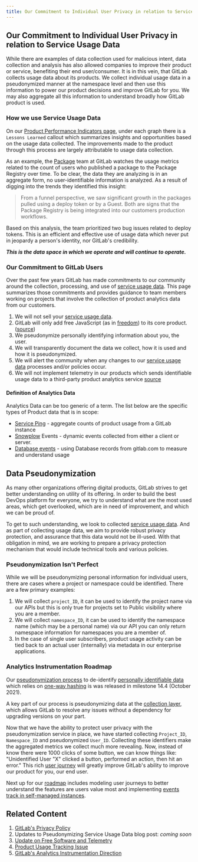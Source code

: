 ```yaml
---
title: Our Commitment to Individual User Privacy in relation to Service Usage Data
---
```


## Our Commitment to Individual User Privacy in relation to Service Usage Data

While there are examples of data collection used for malicious intent, data collection and analysis has also allowed companies to improve their product or service, benefiting their end user/consumer. It is in this vein, that GitLab collects usage data about its products. We collect individual usage data in a pseudonymized manner at the namespace level and then use this information to power our product decisions and improve GitLab for you. We may also aggregate all this information to understand broadly how GitLab product is used.

### How we use Service Usage Data

On our [Product Performance Indicators page](https://internal.gitlab.com/handbook/company/performance-indicators/product/), under each graph there is a `Lessons Learned` callout which summarizes insights and opportunities based on the usage data collected. The improvements made to the product through this process are largely attributable to usage data collection.

As an example, the [Package](/handbook/product/categories/#package-stage) team at GitLab watches the usage metrics related to the count of users who published a package to the Package Registry over time. To be clear, the data they are analyzing is in an aggregate form, no user-identifiable information is analyzed. As a result of digging into the trends they identified this insight:

>From a funnel perspective, we saw significant growth in the packages pulled using a deploy token or by a Guest. Both are signs that the Package Registry is being integrated into our customers production workflows.

Based on this analysis, the team prioritized two bug issues related to deploy tokens. This is an efficient and effective use of usage data which never put in jeopardy a person's identity, nor GitLab's credibility.

***This is the data space in which we operate and will continue to operate.***

### Our Commitment to GitLab Users

Over the past few years GitLab has made commitments to our community around the collection, processing, and use of [service usage data](/handbook/legal/privacy/customer-product-usage-information/). This page summarizes those commitments and provides guidance to team members working on projects that involve the collection of product analytics data from our customers.

1. We will not sell your [service usage data](/handbook/product/.md).
1. GitLab will only add free JavaScript (as in [freedom](https://www.gnu.org/philosophy/free-sw.html)) to its core product. ([source](https://mikegerwitz.com/2016/01/google-analytics-removed-from-gitlabcom-instance))
1. We pseudonymize personally identifying information about you, the user.
1. We will transparently document the data we collect, how it is used and how it is pseudonymized.
1. We will alert the community when any changes to our [service usage data](/handbook/product/.md) processes and/or policies occur.
1. We will not implement telemetry in our products which sends identifiable usage data to a third-party product analytics service [source](https://about.gitlab.com/blog/2019/10/10/update-free-software-and-telemetry/)

#### Definition of Analytics Data

Analytics Data can be too generic of a term. The list below are the specific types of Product data that is in scope:

- [Service Ping](/handbook/product/product-processes/analytics-instrumentation-guide/#service-ping) - aggregate counts of product usage from a GitLab instance
- [Snowplow](https://snowplowanalytics.com/) Events - dynamic events collected from either a client or server.
- [Database events](/handbook/product/product-processes/analytics-instrumentation-guide/#database-import) - using Database records from gitlab.com to measure and understand usage

## Data Pseudonymization

As many other organizations offering digital products, GitLab strives to get better understanding on utility of its offering. In order to build the best DevOps platform for everyone, we try to understand what are the most used areas, which get overlooked, which are in need of improvement, and which we can be proud of.

To get to such understanding, we look to collected [service usage data](/handbook/legal/privacy/customer-product-usage-information/). And as part of collecting usage data, we aim to provide robust privacy protection, and assurance that this data would not be ill-used. With that obligation in mind, we are working to prepare a privacy protection mechanism that would include technical tools and various policies.

### Pseudonymization Isn't Perfect

While we will be pseudonymizing personal information for individual users, there are cases where a project or namespace could be identified. There are a few primary examples:

1. We will collect `project_ID`, it can be used to identify the project name via our APIs but this is only true for projects set to Public visibility where you are a member.
1. We will collect `namespace_ID`, it can be used to identify the namespace name (which may be a personal name) via our API you can only return namespace information for namespaces you are a member of.
1. In the case of single user subscribers, product usage activity can be tied back to an actual user (internally) via metadata in our enterprise applications.

### Analytics Instrumentation Roadmap

Our [pseudonymization process](https://gitlab.com/groups/gitlab-org/-/epics/6309#proposed-solution) to de-identify [personally identifiable data](https://gitlab.com/gitlab-org/gitlab/-/issues/336779#considered-data-for-pseudonymization) which relies on [one-way hashing](https://gitlab.com/groups/gitlab-org/-/epics/6309#one-way-hashing) is was released in milestone 14.4 (October 2021).

A key part of our process is pseudonymizing data at the [collection layer](https://gitlab.com/groups/gitlab-org/-/epics/6309#hashing-on-the-collector-layer), which allows GitLab to resolve any issues without a dependency for upgrading versions on your part.

Now that we have the ability to protect user privacy with the pseudonymization service in place, we have started collecting `Project_ID`, `Namespace_ID` and pseudonymized `User_ID`. Collecting these identifiers make the aggregated metrics we collect much more revealing. Now, instead of know there were 1000 clicks of some button, we can know things like: "Unidentified User "X" clicked a button, performed an action, then hit an error." This rich [user journey](/handbook/product/product-processes/analytics-instrumentation-guide/#example-user-journey) will greatly improve GitLab's ability to improve our product for you, our end user.

Next up for our [roadmap](https://about.gitlab.com/direction/analytics/analytics-instrumentation/) includes modeling user journeys to better understand the features are users value most and implementing [events track in self-managed instances](https://gitlab.com/groups/gitlab-org/-/epics/6869).

## Related Content

1. [GitLab's Privacy Policy](https://about.gitlab.com/privacy/)
1. Updates to Pseudonymizing Service Usage Data blog post: *coming soon*
1. [Update on Free Software and Telemetry](https://about.gitlab.com/blog/2019/10/10/update-free-software-and-telemetry/)
1. [Product Usage Tracking Issue](https://gitlab.com/gitlab-com/www-gitlab-com/-/issues/5672)
1. [GitLab's Analytics Instrumentation Direction](https://about.gitlab.com/direction/analytics/analytics-instrumentation/)

